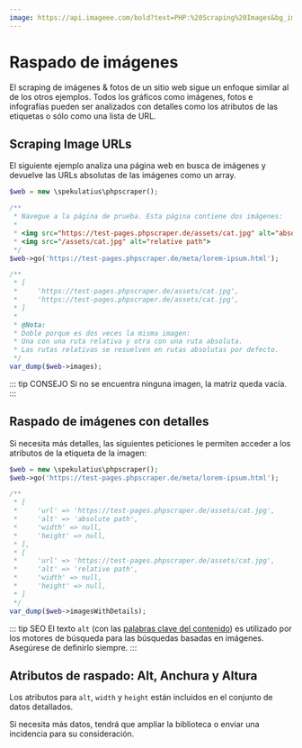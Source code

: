 ```yaml
---
image: https://api.imageee.com/bold?text=PHP:%20Scraping%20Images&bg_image=https://images.unsplash.com/photo-1542762933-ab3502717ce7
---
```


# Raspado de imágenes

El scraping de imágenes &amp; fotos de un sitio web sigue un enfoque similar al de los otros ejemplos. Todos los gráficos como imágenes, fotos e infografías pueden ser analizados con detalles como los atributos de las etiquetas o sólo como una lista de URL.


## Scraping Image URLs

El siguiente ejemplo analiza una página web en busca de imágenes y devuelve las URLs absolutas de las imágenes como un array.

```PHP
$web = new \spekulatius\phpscraper();

/**
 * Navegue a la página de prueba. Esta página contiene dos imágenes:
 *
 * <img src="https://test-pages.phpscraper.de/assets/cat.jpg" alt="absolute path">
 * <img src="/assets/cat.jpg" alt="relative path">
 */
$web->go('https://test-pages.phpscraper.de/meta/lorem-ipsum.html');

/**
 * [
 *     'https://test-pages.phpscraper.de/assets/cat.jpg',
 *     'https://test-pages.phpscraper.de/assets/cat.jpg',
 * ]
 *
 * @Nota:
 * Doble porque es dos veces la misma imagen:
 * Una con una ruta relativa y otra con una ruta absoluta.
 * Las rutas relativas se resuelven en rutas absolutas por defecto.
 */
var_dump($web->images);
```

::: tip CONSEJO
Si no se encuentra ninguna imagen, la matriz queda vacía.
:::


## Raspado de imágenes con detalles

Si necesita más detalles, las siguientes peticiones le permiten acceder a los atributos de la etiqueta de la imagen:

```PHP
$web = new \spekulatius\phpscraper();
$web->go('https://test-pages.phpscraper.de/meta/lorem-ipsum.html');

/**
 * [
 *     'url' => 'https://test-pages.phpscraper.de/assets/cat.jpg',
 *     'alt' => 'absolute path',
 *     'width' => null,
 *     'height' => null,
 * ],
 * [
 *     'url' => 'https://test-pages.phpscraper.de/assets/cat.jpg',
 *     'alt' => 'relative path',
 *     'width' => null,
 *     'height' => null,
 * ]
 */
var_dump($web->imagesWithDetails);
```

::: tip SEO
El texto `alt` (con las [palabras clave del contenido](/es/examples/extract-keywords)) es utilizado por los motores de búsqueda para las búsquedas basadas en imágenes. Asegúrese de definirlo siempre.
:::


## Atributos de raspado: Alt, Anchura y Altura

Los atributos para `alt`, `width` y `height` están incluidos en el conjunto de datos detallados.

Si necesita más datos, tendrá que ampliar la biblioteca o enviar una incidencia para su consideración.
